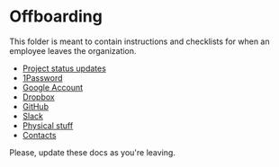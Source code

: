 # Offboarding

This folder is meant to contain instructions and checklists for when an employee leaves the organization.

- [Project status updates](./project-statuses.md)
- [1Password](./1Password.md)
- [Google Account](./google.md)
- [Dropbox](./dropbox.md)
- [GitHub](./github.md)
- [Slack](./slack.md)
- [Physical stuff](./hardware.md)
- [Contacts](./contacts.md)

Please, update these docs as you're leaving.
